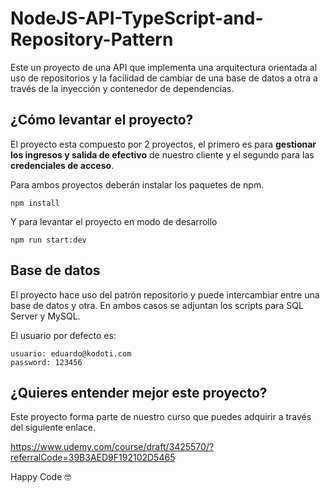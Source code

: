 # NodeJS-API-TypeScript-and-Repository-Pattern
Este un proyecto de una API que implementa una arquitectura orientada al uso de repositorios y la facilidad de cambiar de una base de datos a otra a través de la inyección y contenedor de dependencias.

## ¿Cómo levantar el proyecto?
El proyecto esta compuesto por 2 proyectos, el primero es para **gestionar los ingresos y salida de efectivo** de nuestro cliente y el segundo para las **credenciales de acceso**.

Para ambos proyectos deberán instalar los paquetes de npm.

```
npm install
```

Y para levantar el proyecto en modo de desarrollo

```
npm run start:dev
```

## Base de datos
El proyecto hace uso del patrón repositorio y puede intercambiar entre una base de datos y otra. En ambos casos se adjuntan los scripts para SQL Server y MySQL.

El usuario por defecto es:

```
usuario: eduardo@kodoti.com
password: 123456
```


## ¿Quieres entender mejor este proyecto?
Este proyecto forma parte de nuestro curso que puedes adquirir a través del siguiente enlace.

https://www.udemy.com/course/draft/3425570/?referralCode=39B3AED9F192102D5465

Happy Code 🤓
